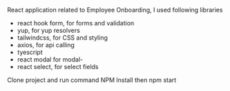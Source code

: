 React application related to Employee Onboarding, I used following libraries

- react hook form, for forms and validation
- yup, for yup resolvers
- tailwindcss, for CSS and styling
- axios, for api calling
- tyescript
- react modal for modal-
- react select, for select fields


Clone project and run command NPM Install then npm start